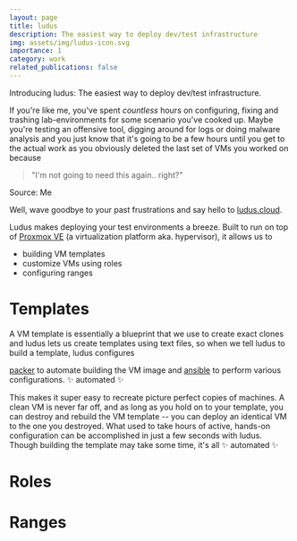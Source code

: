 ```yaml
---
layout: page
title: ludus
description: The easiest way to deploy dev/test infrastructure
img: assets/img/ludus-icon.svg
importance: 1
category: work
related_publications: false
---
```


Introducing ludus: The easiest way to deploy dev/test infrastructure.

If you're like me, you've spent *countless* hours on configuring, fixing and trashing lab-environments for some scenario you've cooked up.
Maybe you're testing an offensive tool, digging around for logs or doing malware analysis and you just know that it's going to be a few hours until you get to the actual work as you obviously deleted the last set of VMs you worked on because 
> "I'm not going to need this again.. right?"
<div class="caption">Source: Me</div>

Well, wave goodbye to your past frustrations and say hello to [ludus.cloud](https://ludus.cloud/).

Ludus makes deploying your test environments a breeze. Built to run on top of [Proxmox VE](https://proxmox.com/en/products/proxmox-virtual-environment/overview) (a virtualization platform aka. hypervisor), it allows us to
- building VM templates 
- customize VMs using roles
- configuring ranges

# Templates
A VM template is essentially a blueprint that we use to create exact clones and ludus lets us create templates using text files, so when we tell ludus to build a template, ludus configures

[packer](https://www.packer.io) to automate building the VM image and [ansible](https://www.ansible.com/) to perform various configurations. :sparkles: automated :sparkles:

This makes it super easy to recreate picture perfect copies of machines. A clean VM is never far off, and as long as you hold on to your template, you can destroy and rebuild the VM template -- you can deploy an identical VM to the one you destroyed. What used to take hours of active, hands-on configuration can be accomplished in just a few seconds with ludus. Though building the template may take some time, it's all :sparkles: automated :sparkles:

# Roles

# Ranges
